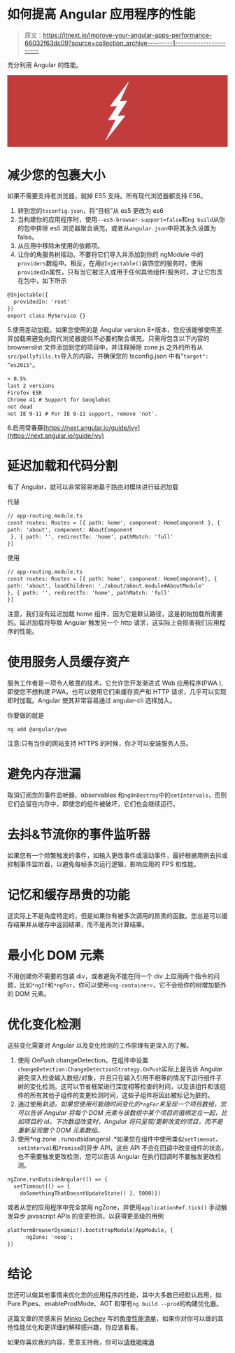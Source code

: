 # 如何提高 Angular 应用程序的性能

> 原文：<https://itnext.io/improve-your-angular-apps-performance-66032f63dc09?source=collection_archive---------1----------------------->

充分利用 Angular 的性能。

![](img/4c1d4615b95d5e23e5c86f565711fac2.png)

# 减少您的包裹大小

如果不需要支持老浏览器，就掉 ES5 支持。所有现代浏览器都支持 ES6。

1.  转到您的`tsconfig.json`，将“目标”从 es5 更改为 es6
2.  当构建你的应用程序时，使用`--es5-browser-support=false`和`ng build`从你的包中排除 es5 浏览器聚合填充，或者从`angular.json`中将其永久设置为 false。
3.  从应用中移除未使用的依赖项。
4.  让你的角服务树摇动。不要将它们导入并添加到你的 ngModule 中的`providers`数组中。相反，在用`@Injectable()`装饰您的服务时，使用`providedIn`属性，只有当它被注入或用于任何其他组件/服务时，才让它包含在包中，如下所示

```
@Injectable({
  providedIn: 'root'
})
export class MyService {}
```

5.使用差动加载。如果您使用的是 Angular version 8+版本，您应该能够使用差异加载来避免向现代浏览器提供不必要的聚合填充。只需将包含以下内容的 browserslist 文件添加到您的项目中，并注释掉除 zone.js 之外的所有从`src/pollyfills.ts`导入的内容，并确保您的 tsconfig.json 中有“`target": “es2015"`。

```
> 0.5%
last 2 versions
Firefox ESR
Chrome 41 # Support for Googlebot
not dead
not IE 9-11 # For IE 9-11 support, remove 'not'.
```

6.启用常春藤[https://next.angular.io/guide/ivy](https://next.angular.io/guide/ivy)

# 延迟加载和代码分割

有了 Angular，就可以非常容易地基于路由对模块进行延迟加载

代替

```
// app-routing.module.ts
const routes: Routes = [{ path: home', component: HomeComponent }, { path: 'about', component: AboutComponent
 }, { path: '', redirectTo: 'home', pathMatch: 'full'
}]
```

使用

```
// app-routing.module.ts
const routes: Routes = [{ path: home', component: HomeComponent}, { path: 'about', loadChildren: './about/about.module#AboutModule'
}, { path: '', redirectTo: 'home', pathMatch: 'full'
}]
```

注意，我们没有延迟加载 home 组件，因为它是默认路径，这是初始加载所需要的。延迟加载将导致 Angular 触发另一个 http 请求，这实际上会损害我们应用程序的性能。

# **使用服务人员缓存资产**

服务工作者是一项令人敬畏的技术，它允许您开发渐进式 Web 应用程序(PWA ),即使您不想构建 PWA，也可以使用它们来缓存资产和 HTTP 请求，几乎可以实现即时加载。Angular 使其非常容易通过 angular-cli 选择加入。

你要做的就是

```
ng add @angular/pwa
```

注意:只有当你的网站支持 HTTPS 的时候，你才可以安装服务人员。

# 避免内存泄漏

取消订阅您的事件监听器、observables 和`ngOnDestroy`中的`setIntervals`，否则它们会留在内存中，即使您的组件被破坏，它们也会继续运行。

# 去抖&节流你的事件监听器

如果您有一个频繁触发的事件，如输入更改事件或滚动事件，最好根据用例去抖或抑制事件监听器，以避免每帧多次运行逻辑，影响应用的 FPS 和性能。

# 记忆和缓存昂贵的功能

这实际上不是角度特定的，但是如果你有被多次调用的昂贵的函数。您总是可以缓存结果并从缓存中返回结果，而不是再次计算结果。

# 最小化 DOM 元素

不用创建你不需要的包装 div，或者避免不能在同一个 div 上应用两个指令的问题，比如`*ngIf`和`*ngFor`，你可以使用`<ng-container>`，它不会给你的树增加额外的 DOM 元素。

# 优化变化检测

这些变化需要对 Angular 以及变化检测的工作原理有更深入的了解。

1.  使用 *OnPush* changeDetection。在组件中设置`changeDetection:ChangeDetectionStrategy.OnPush`实际上是告诉 Angular 避免深入检查输入数组/对象，并且只在输入引用不相等的情况下运行组件子树的变化检测。这可以节省框架进行深度相等检查的时间，以及该组件和该组件的所有其他子组件的变更检测时间，这些子组件将因此被标记为脏的。
2.  通过使用*轨迹。如果您使用可能随时间变化的`*ngFor`来呈现一个项目数组，您可以告诉 Angular 将每个 DOM 元素与该数组中某个项目的值绑定在一起，比如项目的 id。下次数组改变时，Angular 将只呈现/更新改变的项目，而不是重新呈现整个 DOM 元素数组。*
3.  使用*ng zone . runoutsidangeral .*如果您在组件中使用类似`setTimeout`、`setInterval`和`Promise`的异步 API，这些 API 不会在回调中改变组件的状态，也不需要触发更改检测，您可以告诉 Angular 在执行回调时不要触发更改检测。

```
ngZone.runOutsideAngular(() => {
  setTimeout(() => {
    doSomethingThatDoesntUpdateState() }, 5000)})
```

或者从您的应用程序中完全禁用 ngZone，并使用`applicationRef.tick()` 手动触发异步 javascript APIs 的变更检测，以获得更高级的用例

```
platformBrowserDynamic().bootstrapModule(AppModule, {
      ngZone: 'noop';
})
```

# 结论

您还可以做其他事情来优化您的应用程序的性能，其中大多数已经默认启用，如 Pure Pipes、enableProdMode、AOT 和带有`ng build --prod`的构建优化器。

这篇文章的灵感来自 [Minko Gechev](https://medium.com/u/a7db01a91fcb?source=post_page-----66032f63dc09--------------------------------) 写的[角度性能清单](https://github.com/mgechev/angular-performance-checklist)，如果你对你可以做的其他性能优化和更详细的解释感兴趣，你应该看看。

如果你喜欢我的内容，愿意支持我，你可以[请我喝啤酒](https://www.buymeacoffee.com/khaledosman)